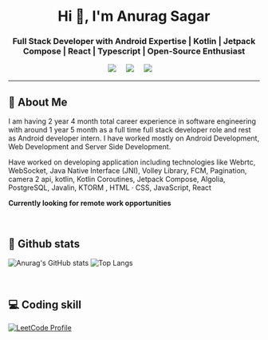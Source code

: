 <h1 align="center">Hi 👋, I'm Anurag Sagar</h1>
<h3 align="center">Full Stack Developer with Android Expertise | Kotlin | Jetpack Compose | React | Typescript | Open-Source Enthusiast</h3>
<p align='center'>
  <a href="https://twitter.com/DevMastermind1"><img src="https://img.shields.io/badge/twitter-%231DA1F2.svg?&style=for-the-badge&logo=twitter&logoColor=white" /></a>&nbsp;&nbsp;&nbsp;&nbsp;
  <a href="https://www.linkedin.com/in/anurag-sagar-85a164212/"><img src="https://img.shields.io/badge/linkedin-%230077B5.svg?&style=for-the-badge&logo=linkedin&logoColor=white" /></a>&nbsp;&nbsp;&nbsp;&nbsp;
  <a href="mailto:anurag983sagarofficial@gmail.com?subject=Olá%20Anurag"><img src="https://img.shields.io/badge/gmail-%23D14836.svg?&style=for-the-badge&logo=gmail&logoColor=white" /></a>&nbsp;&nbsp;&nbsp;&nbsp;
</p>

<hr>


## 🚀 About Me

I am having 2 year 4 month total career experience in software engineering with around 1 year 5 month as a full time full stack developer role and rest as Android developer intern. I have worked mostly on Android Development, Web Development and Server Side Development.

Have worked on developing application including technologies like Webrtc, WebSocket, Java Native Interface (JNI), Volley Library, FCM, Pagination, camera 2 api, kotlin, Kotlin Coroutines, Jetpack Compose, Algolia, PostgreSQL, Javalin, KTORM , HTML · CSS, JavaScript, React

__Currently looking for remote work opportunities__

<br>

## 👀  Github stats


![Anurag's GitHub stats](https://github-readme-stats.vercel.app/api?username=AnuragDevMastermind&show=prs_merged&hide=issues,contribs&show_icons=true&rank_icon=github)
![Top Langs](https://github-readme-stats.vercel.app/api/top-langs/?username=AnuragDevMastermind&layout=compact)

<br>

## 💻 Coding skill
[![LeetCode Profile](https://leetcard.jacoblin.cool/anurag983sagar?theme=dark&font=Hind)](https://leetcode.com/anurag983sagar/)
